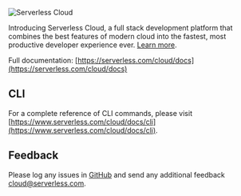 ![Serverless Cloud](https://user-images.githubusercontent.com/2053544/130823246-ef906e79-ce0e-4bb4-b1d6-3420b93d8fc6.jpeg)

Introducing Serverless Cloud, a full stack development platform that combines the best features of modern cloud into the fastest, most productive developer experience ever. [Learn more](https://serverless.com/cloud/).

Full documentation: [https://serverless.com/cloud/docs](https://serverless.com/cloud/docs)

## CLI

For a complete reference of CLI commands, please visit [https://www.serverless.com/cloud/docs/cli](https://www.serverless.com/cloud/docs/cli).

## Feedback

Please log any issues in [GitHub](https://github.com/serverless/cloud/issues) and send any additional feedback cloud@serverless.com.
